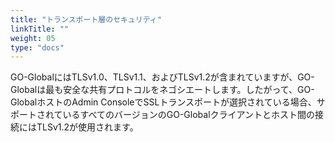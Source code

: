 ```yaml
---
title: "トランスポート層のセキュリティ"
linkTitle: ""
weight: 05
type: "docs"
---
```

GO-GlobalにはTLSv1.0、TLSv1.1、およびTLSv1.2が含まれていますが、GO-Globalは最も安全な共有プロトコルをネゴシエートします。したがって、GO-GlobalホストのAdmin ConsoleでSSLトランスポートが選択されている場合、サポートされているすべてのバージョンのGO-Globalクライアントとホスト間の接続にはTLSv1.2が使用されます。
